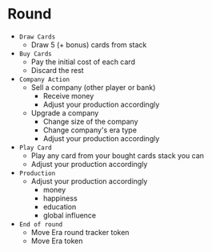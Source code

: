 # Round

- `Draw Cards`
  - Draw 5 (+ bonus) cards from stack
- `Buy Cards`
  - Pay the initial cost of each card
  - Discard the rest
- `Company Action`
  - Sell a company (other player or bank)
    - Receive money
    - Adjust your production accordingly
  - Upgrade a company
    - Change size of the company
    - Change company's era type
    - Adjust your production accordingly
- `Play Card`
  - Play any card from your bought cards stack you can
  - Adjust your production accordingly
- `Production`
  - Adjust your production accordingly
    - money
    - happiness
    - education
    - global influence
- `End of round`
  - Move Era round tracker token
  - Move Era token
